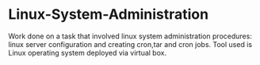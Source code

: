 # Linux-System-Administration
Work done on a task that involved linux system administration procedures: linux server configuration and creating cron,tar and cron jobs. Tool used is Linux operating system deployed via virtual box.
